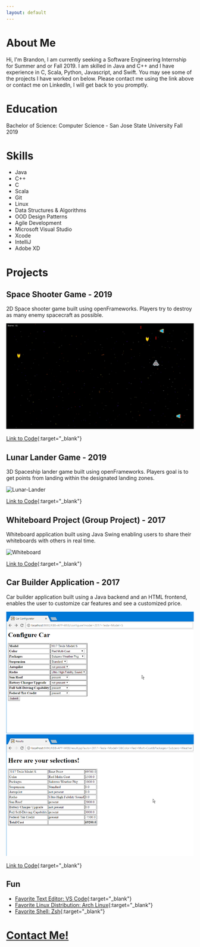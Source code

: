 ```yaml
---
layout: default
---
```


# About Me

Hi, I'm Brandon, I am currently seeking a Software Engineering Internship for Summer and or Fall 2019. I am skilled in Java and C++ and I have experience in C, Scala, Python, Javascript, and Swift. You may see some of the projects I have worked on below. Please contact me using the link above or contact me on LinkedIn, I will get back to you promptly.

# Education

Bachelor of Science: Computer Science - San Jose State University Fall 2019

# Skills

*   Java
*   C++
*   C
*   Scala
*   Git
*   Linux
*   Data Structures & Algorithms
*   OOD Design Patterns
*   Agile Development
*   Microsoft Visual Studio
*   Xcode
*   IntelliJ
*   Adobe XD

# Projects

## Space Shooter Game - 2019

2D Space shooter game built using openFrameworks. Players try to destroy as many enemy spacecraft as possible.

![Space-Shooter](assets/space-shooter.gif)

[Link to Code](https://github.com/brandon-a/2D-Shooter){:target="_blank"}

## Lunar Lander Game - 2019

3D Spaceship lander game built using openFrameworks. Players goal is to get points from landing within the designated landing zones.

![Lunar-Lander](assets/lunar-lander.gif)

[Link to Code](https://github.com/brandon-a/lunar-lander){:target="_blank"}

## Whiteboard Project (Group Project) - 2017

Whiteboard application built using Java Swing enabling users to share their whiteboards with others in real time.

![Whiteboard](assets/whiteboard.gif)

[Link to Code](https://github.com/brandon-a/whiteboard){:target="_blank"}

## Car Builder Application - 2017

Car builder application built using a Java backend and an HTML frontend, enables the user to customize car features and see a customized price.

![Car-Builder1](assets/car-builder-1.png)
![Car-Builder2](assets/car-builder-2.png)

[Link to Code](https://github.com/brandon-a/KBB-Application){:target="_blank"}

## Fun

*   [Favorite Text Editor: VS Code](https://code.visualstudio.com/){:target="_blank"}
*   [Favorite Linux Distribution: Arch Linux](https://www.archlinux.org/){:target="_blank"}
*   [Favorite Shell: Zsh](http://zsh.sourceforge.net/){:target="_blank"}


# [Contact Me!](https://b7g53.typeform.com/to/cVQ4m2 "Contact Me!")
